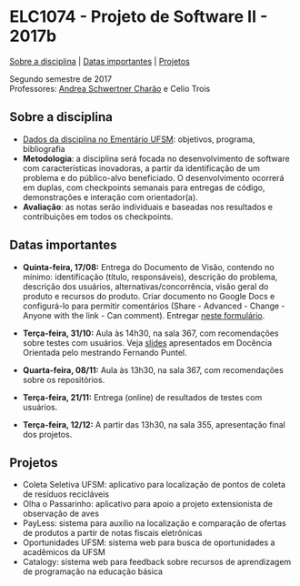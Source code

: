# ELC1074 - Projeto de Software II - 2017b
[Sobre a disciplina](#sobre-a-disciplina) | [Datas importantes](#datas-importantes) | [Projetos](#projetos)

Segundo semestre de 2017  
Professores: [Andrea Schwertner Charão](http://www.inf.ufsm.br/~andrea) e Celio Trois  

## Sobre a disciplina
- [Dados da disciplina no Ementário UFSM](http://portal.ufsm.br/ementario/disciplina.html?disciplina=53503): objetivos, programa, bibliografia 
- **Metodologia**: a disciplina será focada no desenvolvimento de software com características inovadoras, a partir da identificação de um problema e do público-alvo beneficiado. O desenvolvimento ocorrerá em duplas, com checkpoints semanais para entregas de código, demonstrações e interação com orientador(a).
- **Avaliação**: as notas serão individuais e baseadas nos resultados e contribuições em todos os checkpoints.

## Datas importantes

- **Quinta-feira, 17/08:** Entrega do Documento de Visão, contendo no mínimo: identificação (título, responsáveis), descrição do problema, descrição dos usuários, alternativas/concorrência, visão geral do produto e recursos do produto. Criar documento no Google Docs e configurá-lo para permitir comentários (Share - Advanced - Change - Anyone with the link - Can comment). Entregar [neste formulário](https://docs.google.com/forms/d/e/1FAIpQLSekh9aiLqSkG5qmMka0fWDXrXamuMEZW-K-uiu-3TDt9eRYyw/viewform).

- **Terça-feira, 31/10:** Aula às 14h30, na sala 367, com recomendações sobre testes com usuários. Veja [slides](https://github.com/fpuntel/ELC1074/blob/master/Doc%C3%AAncia%20orientada%20-%20Usabilidade.pdf) apresentados em Docência Orientada pelo mestrando Fernando Puntel.

- **Quarta-feira, 08/11:** Aula às 13h30, na sala 367, com recomendações sobre os repositórios.

- **Terça-feira, 21/11:** Entrega (online) de resultados de testes com usuários.

- **Terça-feira, 12/12:** A partir das 13h30, na sala 355, apresentação final dos projetos.

## Projetos

- Coleta Seletiva UFSM: aplicativo para localização de pontos de coleta de resíduos recicláveis
- Olha o Passarinho: aplicativo para apoio a projeto extensionista de observação de aves
- PayLess: sistema para auxílio na localização e comparação de ofertas de produtos a partir de notas fiscais eletrônicas
- Oportunidades UFSM: sistema web para busca de oportunidades a acadêmicos da UFSM
- Catalogy: sistema web para feedback sobre recursos de aprendizagem de programação na educação básica


